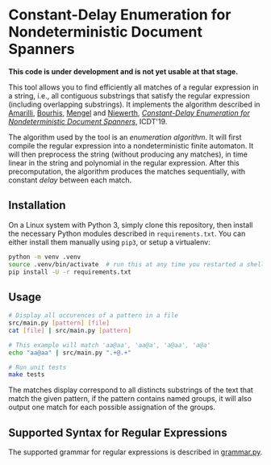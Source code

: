 Constant-Delay Enumeration for Nondeterministic Document Spanners
=================================================================

**This code is under development and is not yet usable at that stage.**

This tool allows you to find efficiently all matches of a regular expression in
a string, i.e., all contiguous substrings that satisfy the regular expression
(including overlapping substrings). It implements the algorithm described in
[Amarilli](https://a3nm.net/), 
[Bourhis](http://cristal.univ-lille.fr/~bourhis/),
[Mengel](http://www.cril.univ-artois.fr/~mengel/) and 
[Niewerth](http://www.theoinf.uni-bayreuth.de/en/team/niewerth_matthias/index.php),
*[Constant-Delay Enumeration for
Nondeterministic Document Spanners](https://arxiv.org/abs/1807.09320)*, ICDT'19.

The algorithm used by the tool is an *enumeration algorithm*. It will first
compile the regular expression into a nondeterministic finite automaton. It will
then preprocess the string (without producing any matches), in time linear in
the string and polynomial in the regular expression. After this precomputation,
the algorithm produces the matches sequentially, with constant *delay* between
each match.

Installation
------------

On a Linux system with Python 3, simply clone this repository, then install the
necessary Python modules described in `requirements.txt`. You can either install
them manually using `pip3`, or setup a virtualenv:

```bash
python -m venv .venv
source .venv/bin/activate  # run this at any time you restarted a shell
pip install -U -r requirements.txt
```

Usage
-----

```bash
# Display all occurences of a pattern in a file
src/main.py [pattern] [file]
cat [file] | src/main.py [pattern]

# This example will match 'aa@aa', 'aa@a', 'a@aa', 'a@a'
echo "aa@aa" | src/main.py ".+@.+"

# Run unit tests
make tests
```

The matches display correspond to all distincts substrings of the text that
match the given pattern, if the pattern contains named groups, it will also
output one match for each possible assignation of the groups.


Supported Syntax for Regular Expressions
----------------------------------------

The supported grammar for regular expressions is described in
[grammar.py](src/regexp/grammar.py).


